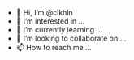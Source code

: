 - 👋 Hi, I’m @clkhln
- 👀 I’m interested in ...
- 🌱 I’m currently learning ...
- 💞️ I’m looking to collaborate on ...
- 📫 How to reach me ...

<!---
clkhln/clkhln is a ✨ special ✨ repository because its `README.md` (this file) appears on your GitHub profile.
You can click the Preview link to take a look at your changes.
--->
